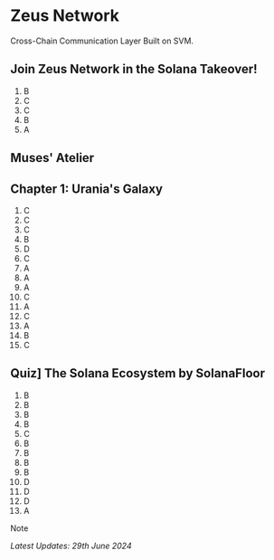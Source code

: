 # Zeus Network
Cross-Chain Communication Layer Built on SVM.

## Join Zeus Network in the Solana Takeover!
1. B
2. C
3. C
4. B
5. A

## Muses' Atelier
## Chapter 1: Urania's Galaxy
1. C
2. C
3. C
4. B
5. D
6. C
7. A
8. A
9. A
10. C
11. A
12. C
13. A
14. B
15. C

## Quiz] The Solana Ecosystem by SolanaFloor
1. B
2. B
3. B
4. B
5. C
6. B
7. B
8. B
9. B
10. D
11. D
12. D
13. A


> [!NOTE]
> *Latest Updates: 29th June 2024*
